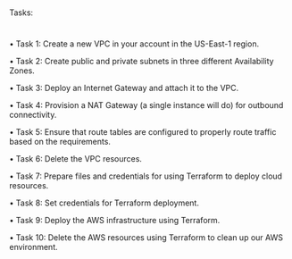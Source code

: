 #
Tasks:
#
• Task 1: Create a new VPC in your account in the US-East-1 region.

• Task 2: Create public and private subnets in three different Availability Zones.

• Task 3: Deploy an Internet Gateway and attach it to the VPC.

• Task 4: Provision a NAT Gateway (a single instance will do) for outbound connectivity.

• Task 5: Ensure that route tables are configured to properly route traffic based on the requirements.

• Task 6: Delete the VPC resources.

• Task 7: Prepare files and credentials for using Terraform to deploy cloud resources.

• Task 8: Set credentials for Terraform deployment.

• Task 9: Deploy the AWS infrastructure using Terraform.

• Task 10: Delete the AWS resources using Terraform to clean up our AWS environment.